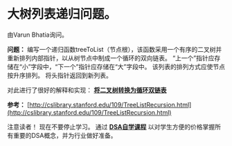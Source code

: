 # 大树列表递归问题。

由Varun Bhatia询问。

**问题：**
编写一个递归函数treeToList（节点根），该函数采用一个有序的二叉树并重新排列内部指针，以从树节点中制成一个循环的双向链表。 “上一个”指针应存储在“小”字段中，“下一个”指针应存储在“大”字段中。 该列表的排列方式应使节点按升序排列。 将头指针返回到新列表。

对此进行了很好的解释和实现： [**将二叉树转换为循环双链表**](https://www.geeksforgeeks.org/convert-a-binary-tree-to-a-circular-doubly-link-list/)

**参考：**
[http://cslibrary.stanford.edu/109/TreeListRecursion.html](http://cslibrary.stanford.edu/109/TreeListRecursion.html)

注意读者！ 现在不要停止学习。 通过 [**DSA自学课程**](https://practice.geeksforgeeks.org/courses/dsa-self-paced?utm_source=geeksforgeeks&utm_medium=article&utm_campaign=gfg_article_dsa_content_bottom) 以对学生方便的价格掌握所有重要的DSA概念，并为行业做好准备。
